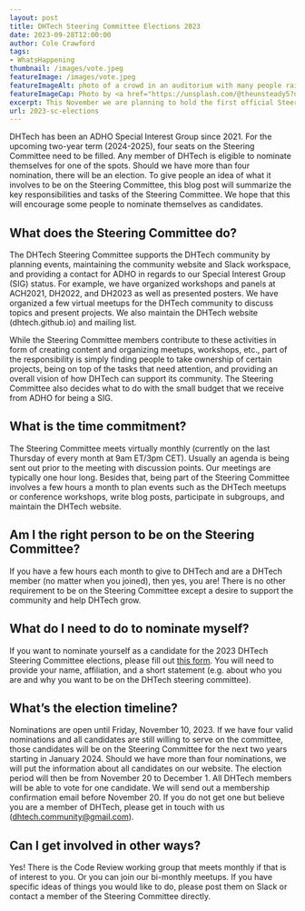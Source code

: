 ```yaml
---
layout: post
title: DHTech Steering Committee Elections 2023
date: 2023-09-28T12:00:00
author: Cole Crawford
tags:
- WhatsHappening
thumbnail: /images/vote.jpeg
featureImage: /images/vote.jpeg
featureImageAlt: photo of a crowd in an auditorium with many people raising their hands
featureImageCap: Photo by <a href="https://unsplash.com/@theunsteady5?utm_source=unsplash&utm_medium=referral&utm_content=creditCopyText">Edwin Andrade</a> on <a href="https://unsplash.com/photos/4V1dC_eoCwg?utm_source=unsplash&utm_medium=referral&utm_content=creditCopyText">Unsplash</a>
excerpt: This November we are planning to hold the first official Steering Committee elections. This blog post summarizes the key responsibilities and tasks of the Steering Committee.
url: 2023-sc-elections
---
```

DHTech has been an ADHO Special Interest Group since 2021. For the upcoming two-year term (2024-2025), four seats on the Steering Committee need to be filled. Any member of DHTech is eligible to nominate themselves for one of the spots. Should we have more than four nomination, there will be an election. To give people an idea of what it involves to be on the Steering Committee, this blog post will summarize the key responsibilities and tasks of the Steering Committee. We hope that this will encourage some people to nominate themselves as candidates.

## What does the Steering Committee do?
The DHTech Steering Committee supports the DHTech community by planning events, maintaining the community website and Slack workspace, and providing a contact for ADHO in regards to our Special Interest Group (SIG) status. For example, we have organized workshops and panels at ACH2021, DH2022, and DH2023 as well as presented posters. We have organized a few virtual meetups for the DHTech community to discuss topics and present projects. We also maintain the DHTech website (dhtech.github.io) and mailing list. 

While the Steering Committee members contribute to these activities in form of creating content and organizing meetups, workshops, etc., part of the responsibility is simply finding people to take ownership of certain projects, being on top of the tasks that need attention, and providing an overall vision of how DHTech can support its community. The Steering Committee also decides what to do with the small budget that we receive from ADHO for being a SIG.

## What is the time commitment?
The Steering Committee meets virtually monthly (currently on the last Thursday of every month at 9am ET/3pm CET). Usually an agenda is being sent out prior to the meeting with discussion points. Our meetings are typically one hour long. Besides that, being part of the Steering Committee involves a few hours a month to plan events such as the DHTech meetups or conference workshops, write blog posts, participate in subgroups, and maintain the DHTech website. 

## Am I the right person to be on the Steering Committee?
If you have a few hours each month to give to DHTech and are a DHTech member (no matter when you joined), then yes, you are! There is no other requirement to be on the Steering Committee except a desire to support the community and help DHTech grow. 

## What do I need to do to nominate myself?
If you want to nominate yourself as a candidate for the 2023 DHTech Steering Committee elections, please fill out [this form](https://forms.gle/9UR38QcT3h4ash2TA). You will need to provide your name, affiliation, and a short statement (e.g. about who you are and why you want to be on the DHTech steering committee). 

## What’s the election timeline?
Nominations are open until Friday, November 10, 2023. If we have four valid nominations and all candidates are still willing to serve on the committee, those candidates will be on the Steering Committee for the next two years starting in January 2024. Should we have more than four nominations, we will put the information about all candidates on our website. The election period will then be from November 20 to December 1. All DHTech members will be able to vote for one candidate. We will send out a membership confirmation email before November 20. If you do not get one but believe you are a member of DHTech, please get in touch with us (dhtech.community@gmail.com).

## Can I get involved in other ways?
Yes! There is the Code Review working group that meets monthly if that is of interest to you. Or you can join our bi-monthly meetups. If you have specific ideas of things you would like to do, please post them on Slack or contact a member of the Steering Committee directly.
